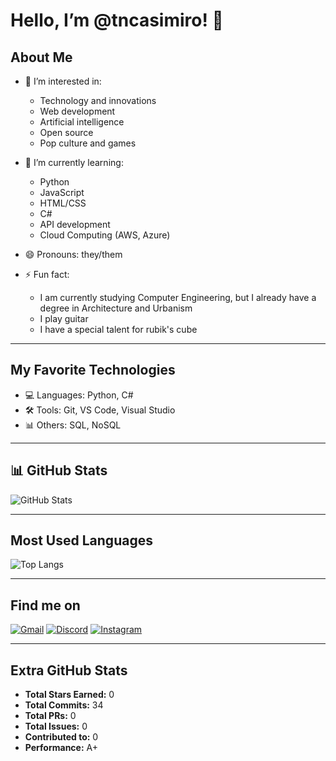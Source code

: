 # Hello, I’m @tncasimiro! 👋

## About Me
- 👀 I’m interested in:
  - Technology and innovations
  - Web development
  - Artificial intelligence
  - Open source
  - Pop culture and games

- 🌱 I’m currently learning:
  - Python
  - JavaScript
  - HTML/CSS
  - C#
  - API development
  - Cloud Computing (AWS, Azure)

- 😄 Pronouns: they/them

- ⚡ Fun fact: 
  - I am currently studying Computer Engineering, but I already have a degree in Architecture and Urbanism
  - I play guitar
  - I have a special talent for rubik's cube

---

## My Favorite Technologies
- 💻 Languages: Python, C#
- 🛠️ Tools: Git, VS Code, Visual Studio
- 📊 Others: SQL, NoSQL

---

## 📊 GitHub Stats
![GitHub Stats](https://github-readme-stats.vercel.app/api?username=tncasimiro&show_icons=true&theme=radical&hide_title=true&count_private=true&include_all_commits=true)

---

## Most Used Languages
![Top Langs](https://github-readme-stats.vercel.app/api/top-langs/?username=tncasimiro&layout=compact&theme=radical)

---

## Find me on
[![Gmail](https://img.shields.io/badge/Gmail-EA4335?style=for-the-badge&logo=gmail&logoColor=white)](mailto:tainara.casimiro@gmail.com)
[![Discord](https://img.shields.io/badge/Discord-5865F2?style=for-the-badge&logo=discord&logoColor=white)](https://discord.com/casimiro7755)
[![Instagram](https://img.shields.io/badge/Instagram-E4405F?style=for-the-badge&logo=instagram&logoColor=white)](https://instagram.com/tncasimiro)

---

## Extra GitHub Stats
- **Total Stars Earned:** 0
- **Total Commits:** 34
- **Total PRs:** 0
- **Total Issues:** 0
- **Contributed to:** 0
- **Performance:** A+
